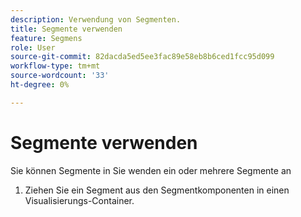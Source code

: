 ```yaml
---
description: Verwendung von Segmenten.
title: Segmente verwenden
feature: Segmens
role: User
source-git-commit: 82dacda5ed5ee3fac89e58eb8b6ced1fcc95d099
workflow-type: tm+mt
source-wordcount: '33'
ht-degree: 0%

---
```


# Segmente verwenden

Sie können Segmente in
Sie wenden ein oder mehrere Segmente an

1. Ziehen Sie ein Segment aus den Segmentkomponenten in einen Visualisierungs-Container.
